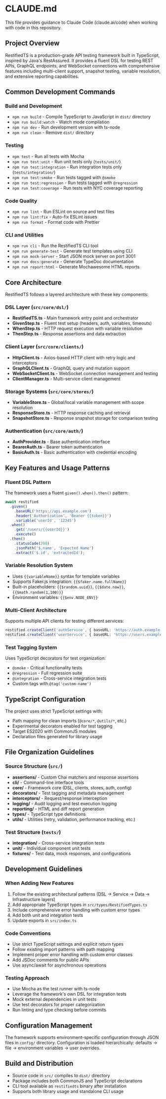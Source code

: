# CLAUDE.md

This file provides guidance to Claude Code (claude.ai/code) when working with code in this repository.

## Project Overview

RestifiedTS is a production-grade API testing framework built in TypeScript, inspired by Java's RestAssured. It provides a fluent DSL for testing REST APIs, GraphQL endpoints, and WebSocket connections with comprehensive features including multi-client support, snapshot testing, variable resolution, and extensive reporting capabilities.

## Common Development Commands

### Build and Development
- `npm run build` - Compile TypeScript to JavaScript in `dist/` directory
- `npm run build:watch` - Watch mode compilation
- `npm run dev` - Run development version with ts-node
- `npm run clean` - Remove `dist/` directory

### Testing
- `npm test` - Run all tests with Mocha
- `npm run test:unit` - Run unit tests only (`tests/unit/`)
- `npm run test:integration` - Run integration tests only (`tests/integration/`)
- `npm run test:smoke` - Run tests tagged with `@smoke`
- `npm run test:regression` - Run tests tagged with `@regression`
- `npm run test:coverage` - Run tests with NYC coverage reporting

### Code Quality
- `npm run lint` - Run ESLint on source and test files
- `npm run lint:fix` - Auto-fix ESLint issues
- `npm run format` - Format code with Prettier

### CLI and Utilities
- `npm run cli` - Run the RestifiedTS CLI tool
- `npm run generate-test` - Generate test templates using CLI
- `npm run mock-server` - Start JSON mock server on port 3001
- `npm run docs:generate` - Generate TypeDoc documentation
- `npm run report:html` - Generate Mochawesome HTML reports

## Core Architecture

RestifiedTS follows a layered architecture with these key components:

### DSL Layer (`src/core/dsl/`)
- **RestifiedTS.ts** - Main framework entry point and orchestrator
- **GivenStep.ts** - Fluent test setup (headers, auth, variables, timeouts)
- **WhenStep.ts** - HTTP request execution with variable resolution
- **ThenStep.ts** - Response assertions and data extraction

### Client Layer (`src/core/clients/`)
- **HttpClient.ts** - Axios-based HTTP client with retry logic and interceptors
- **GraphQLClient.ts** - GraphQL query and mutation support
- **WebSocketClient.ts** - WebSocket connection management and testing
- **ClientManager.ts** - Multi-service client management

### Storage Systems (`src/core/stores/`)
- **VariableStore.ts** - Global/local variable management with scope resolution
- **ResponseStore.ts** - HTTP response caching and retrieval
- **SnapshotStore.ts** - Response snapshot storage for comparison testing

### Authentication (`src/core/auth/`)
- **AuthProvider.ts** - Base authentication interface
- **BearerAuth.ts** - Bearer token authentication
- **BasicAuth.ts** - Basic authentication with credential encoding

## Key Features and Usage Patterns

### Fluent DSL Pattern
The framework uses a fluent `given().when().then()` pattern:

```typescript
await restified
  .given()
    .baseURL('https://api.example.com')
    .header('Authorization', 'Bearer {{token}}')
    .variable('userId', '12345')
  .when()
    .get('/users/{{userId}}')
    .execute()
  .then()
    .statusCode(200)
    .jsonPath('$.name', 'Expected Name')
    .extract('$.id', 'extractedId');
```

### Variable Resolution System
- Uses `{{variableName}}` syntax for template variables
- Supports Faker.js integration: `{{$faker.name.fullName}}`
- Built-in placeholders: `{{$random.uuid}}`, `{{$date.now}}`, `{{$math.random(1,100)}}`
- Environment variables: `{{$env.NODE_ENV}}`

### Multi-Client Architecture
Supports multiple API clients for testing different services:

```typescript
restified.createClient('authService', { baseURL: 'https://auth.example.com' });
restified.createClient('userService', { baseURL: 'https://users.example.com' });
```

### Test Tagging System
Uses TypeScript decorators for test organization:
- `@smoke` - Critical functionality tests
- `@regression` - Full regression suite
- `@integration` - Cross-service integration tests
- Custom tags with `@tag('custom-name')`

## TypeScript Configuration

The project uses strict TypeScript settings with:
- Path mapping for clean imports (`@core/*`, `@utils/*`, etc.)
- Experimental decorators enabled for test tagging
- Target ES2020 with CommonJS modules
- Declaration files generated for library usage

## File Organization Guidelines

### Source Structure (`src/`)
- **assertions/** - Custom Chai matchers and response assertions
- **cli/** - Command-line interface tools
- **core/** - Framework core (DSL, clients, stores, auth, config)
- **decorators/** - Test tagging and metadata management
- **interceptors/** - Request/response interception
- **logging/** - Audit logging and test execution logging
- **reporting/** - HTML and diff report generation
- **types/** - TypeScript type definitions
- **utils/** - Utilities (retry, validation, performance tracking, etc.)

### Test Structure (`tests/`)
- **integration/** - Cross-service integration tests
- **unit/** - Individual component unit tests
- **fixtures/** - Test data, mock responses, and configurations

## Development Guidelines

### When Adding New Features
1. Follow the existing architectural patterns (DSL → Service → Data → Infrastructure layers)
2. Add appropriate TypeScript types in `src/types/RestifiedTypes.ts`
3. Include comprehensive error handling with custom error types
4. Add both unit and integration tests
5. Update exports in `src/index.ts`

### Code Conventions
- Use strict TypeScript settings and explicit return types
- Follow existing import patterns with path mapping
- Implement proper error handling with custom error classes
- Add JSDoc comments for public APIs
- Use async/await for asynchronous operations

### Testing Approach
- Use Mocha as the test runner with ts-node
- Leverage the framework's own DSL for integration tests
- Mock external dependencies in unit tests
- Use test decorators for proper categorization
- Run linting and type checking before commits

## Configuration Management

The framework supports environment-specific configuration through JSON files in `config/` directory. Configuration is loaded hierarchically: defaults → file → environment variables → user overrides.

## Build and Distribution

- Source code in `src/` compiles to `dist/` directory
- Package includes both CommonJS and TypeScript declarations
- CLI tool available as `restifiedts` binary after installation
- Supports both library usage and standalone CLI usage